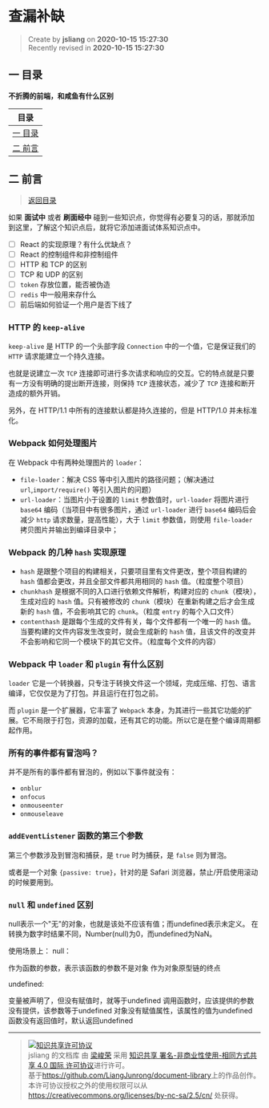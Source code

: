 查漏补缺
===

> Create by **jsliang** on **2020-10-15 15:27:30**  
> Recently revised in **2020-10-15 15:27:30**

<!-- 目录开始 -->
## <a name="chapter-one" id="chapter-one"></a>一 目录

**不折腾的前端，和咸鱼有什么区别**

| 目录 |
| --- |
| [一 目录](#chapter-one) |
| <a name="catalog-chapter-two" id="catalog-chapter-two"></a>[二 前言](#chapter-two) |
<!-- 目录结束 -->

## <a name="chapter-two" id="chapter-two"></a>二 前言

> [返回目录](#chapter-one)

如果 **面试中** 或者 **刷面经中** 碰到一些知识点，你觉得有必要复习的话，那就添加到这里，了解这个知识点后，就将它添加进面试体系知识点中。

* [ ] React 的实现原理？有什么优缺点？
* [ ] React 的控制组件和非控制组件
* [ ] HTTP 和 TCP 的区别
* [ ] TCP 和 UDP 的区别
* [ ] `token` 存放位置，能否被伪造
* [ ] `redis` 中一般用来存什么
* [ ] 前后端如何验证一个用户是否下线了

### HTTP 的 `keep-alive`

`keep-alive` 是 HTTP 的一个头部字段 `Connection` 中的一个值，它是保证我们的 `HTTP` 请求能建立一个持久连接。

也就是说建立一次 `TCP` 连接即可进行多次请求和响应的交互。它的特点就是只要有一方没有明确的提出断开连接，则保持 `TCP` 连接状态，减少了 `TCP` 连接和断开造成的额外开销。

另外，在 HTTP/1.1 中所有的连接默认都是持久连接的，但是 HTTP/1.0 并未标准化。

### Webpack 如何处理图片

在 Webpack 中有两种处理图片的 `loader`：

* `file-loader`：解决 CSS 等中引入图片的路径问题；（解决通过 `url`,`import/require()` 等引入图片的问题）
* `url-loader`：当图片小于设置的 `limit` 参数值时，`url-loader` 将图片进行 `base64` 编码（当项目中有很多图片，通过 `url-loader` 进行 `base64` 编码后会减少 `http` 请求数量，提高性能），大于 `limit` 参数值，则使用 `file-loader` 拷贝图片并输出到编译目录中；

### Webpack 的几种 `hash` 实现原理

* `hash` 是跟整个项目的构建相关，只要项目里有文件更改，整个项目构建的 `hash` 值都会更改，并且全部文件都共用相同的 `hash` 值。（粒度整个项目）
* `chunkhash` 是根据不同的入口进行依赖文件解析，构建对应的 `chunk`（模块），生成对应的 `hash` 值。只有被修改的 `chunk`（模块）在重新构建之后才会生成新的 `hash` 值，不会影响其它的 `chunk`。（粒度 `entry` 的每个入口文件）
* `contenthash` 是跟每个生成的文件有关，每个文件都有一个唯一的 `hash` 值。当要构建的文件内容发生改变时，就会生成新的 `hash` 值，且该文件的改变并不会影响和它同一个模块下的其它文件。（粒度每个文件的内容）

### Webpack 中 `loader` 和 `plugin` 有什么区别

`loader` 它是一个转换器，只专注于转换文件这一个领域，完成压缩、打包、语言编译，它仅仅是为了打包。并且运行在打包之前。

而 `plugin` 是一个扩展器，它丰富了 `Webpack` 本身，为其进行一些其它功能的扩展。它不局限于打包，资源的加载，还有其它的功能。所以它是在整个编译周期都起作用。

### 所有的事件都有冒泡吗？

并不是所有的事件都有冒泡的，例如以下事件就没有：

* `onblur`
* `onfocus`
* `onmouseenter`
* `onmouseleave`

### `addEventListener` 函数的第三个参数

第三个参数涉及到冒泡和捕获，是 `true` 时为捕获，是 `false` 则为冒泡。

或者是一个对象 `{passive: true}`，针对的是 Safari 浏览器，禁止/开启使用滚动的时候要用到。

### `null` 和 `undefined` 区别

null表示一个"无"的对象，也就是该处不应该有值；而undefined表示未定义。
在转换为数字时结果不同，Number(null)为0，而undefined为NaN。

使用场景上：
null：

作为函数的参数，表示该函数的参数不是对象
作为对象原型链的终点

undefined:

变量被声明了，但没有赋值时，就等于undefined
调用函数时，应该提供的参数没有提供，该参数等于undefined
对象没有赋值属性，该属性的值为undefined
函数没有返回值时，默认返回undefined

---

> <a rel="license" href="http://creativecommons.org/licenses/by-nc-sa/4.0/"><img alt="知识共享许可协议" style="border-width:0" src="https://i.creativecommons.org/l/by-nc-sa/4.0/88x31.png" /></a><br /><span xmlns:dct="http://purl.org/dc/terms/" property="dct:title">jsliang 的文档库</span> 由 <a xmlns:cc="http://creativecommons.org/ns#" href="https://github.com/LiangJunrong/document-library" property="cc:attributionName" rel="cc:attributionURL">梁峻荣</a> 采用 <a rel="license" href="http://creativecommons.org/licenses/by-nc-sa/4.0/">知识共享 署名-非商业性使用-相同方式共享 4.0 国际 许可协议</a>进行许可。<br />基于<a xmlns:dct="http://purl.org/dc/terms/" href="https://github.com/LiangJunrong/document-library" rel="dct:source">https://github.com/LiangJunrong/document-library</a>上的作品创作。<br />本许可协议授权之外的使用权限可以从 <a xmlns:cc="http://creativecommons.org/ns#" href="https://creativecommons.org/licenses/by-nc-sa/2.5/cn/" rel="cc:morePermissions">https://creativecommons.org/licenses/by-nc-sa/2.5/cn/</a> 处获得。